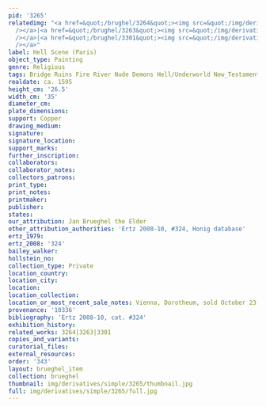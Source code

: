 ```yaml
---
pid: '3265'
relatedimg: "<a href=&quot;/brughel/3264&quot;><img src=&quot;/img/derivatives/simple/3264/thumbnail.jpg&quot;
  /></a>|<a href=&quot;/brughel/3263&quot;><img src=&quot;/img/derivatives/simple/3263/thumbnail.jpg&quot;
  /></a>|<a href=&quot;/brughel/3301&quot;><img src=&quot;/img/derivatives/simple/3301/thumbnail.jpg&quot;
  /></a>"
label: Hell Scene (Paris)
object_type: Painting
genre: Religious
tags: Bridge Ruins Fire River Nude Demons Hell/Underworld New_Testament
realdate: ca. 1595
height_cm: '26.5'
width_cm: '35'
diameter_cm: 
plate_dimensions: 
support: Copper
drawing_medium: 
signature: 
signature_location: 
support_marks: 
further_inscription: 
collaborators: 
collaborator_notes: 
collectors_patrons: 
print_type: 
print_notes: 
printmaker: 
publisher: 
states: 
our_attribution: Jan Brueghel the Elder
other_attribution_authorities: 'Ertz 2008-10, #324, Honig database'
ertz_1979: 
ertz_2008: '324'
bailey_walker: 
hollstein_no: 
collection_type: Private
location_country: 
location_city: 
location: 
location_collection: 
location_or_most_recent_sale_notes: Vienna, Dorotheum, sold October 23, 2018
provenance: '10336'
bibliography: 'Ertz 2008-10, cat. #324'
exhibition_history: 
related_works: 3264|3263|3301
copies_and_variants: 
curatorial_files: 
external_resources: 
order: '343'
layout: brueghel_item
collection: brueghel
thumbnail: img/derivatives/simple/3265/thumbnail.jpg
full: img/derivatives/simple/3265/full.jpg
---
```

